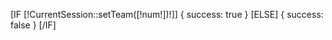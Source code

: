 [IF [!CurrentSession::setTeam([!num!])!]]
        {
            success: true
        }
[ELSE]
        {
            success: false
        }
[/IF]